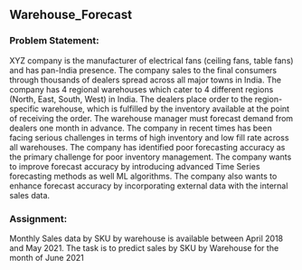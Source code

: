 ## Warehouse_Forecast
### Problem Statement:
 XYZ company is the manufacturer of electrical fans (ceiling fans, table fans) and has pan-India presence. The company sales to the final consumers through thousands of dealers spread across all major towns in India. The company has 4 regional warehouses which cater to 4 different regions (North, East, South, West) in India. The dealers place order to the region-specific warehouse, which is fulfilled by the inventory available at the point of receiving the order. The warehouse manager must forecast demand from dealers one month in advance. The company in recent times has been facing serious challenges in terms of high inventory and low fill rate across all warehouses. The company has identified poor forecasting accuracy as the primary challenge for poor inventory management. The company wants to improve forecast accuracy by introducing advanced Time Series forecasting methods as well ML algorithms. The company also wants to enhance forecast accuracy by incorporating external data with the internal sales data.
  
### Assignment:
 Monthly Sales data by SKU by warehouse is available between April 2018 and May 2021. The task is to predict sales by SKU by Warehouse for the month of June 2021
